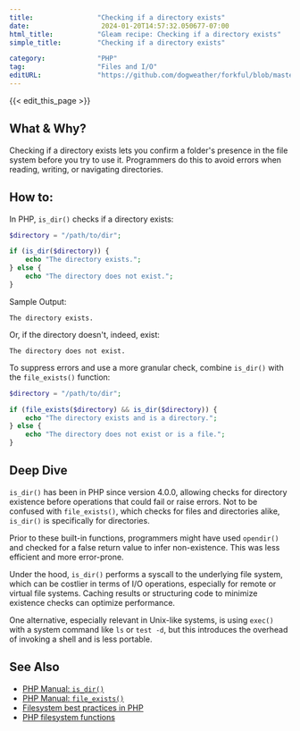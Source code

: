 ```yaml
---
title:                "Checking if a directory exists"
date:                  2024-01-20T14:57:32.050677-07:00
html_title:           "Gleam recipe: Checking if a directory exists"
simple_title:         "Checking if a directory exists"

category:             "PHP"
tag:                  "Files and I/O"
editURL:              "https://github.com/dogweather/forkful/blob/master/content/en/php/checking-if-a-directory-exists.md"
---
```


{{< edit_this_page >}}

## What & Why?

Checking if a directory exists lets you confirm a folder's presence in the file system before you try to use it. Programmers do this to avoid errors when reading, writing, or navigating directories.

## How to:

In PHP, `is_dir()` checks if a directory exists:

```PHP
$directory = "/path/to/dir";

if (is_dir($directory)) {
    echo "The directory exists.";
} else {
    echo "The directory does not exist.";
}
```

Sample Output:
```
The directory exists.
```
Or, if the directory doesn't, indeed, exist:
```
The directory does not exist.
```

To suppress errors and use a more granular check, combine `is_dir()` with the `file_exists()` function:

```PHP
$directory = "/path/to/dir";

if (file_exists($directory) && is_dir($directory)) {
    echo "The directory exists and is a directory.";
} else {
    echo "The directory does not exist or is a file.";
}
```

## Deep Dive

`is_dir()` has been in PHP since version 4.0.0, allowing checks for directory existence before operations that could fail or raise errors. Not to be confused with `file_exists()`, which checks for files and directories alike, `is_dir()` is specifically for directories.

Prior to these built-in functions, programmers might have used `opendir()` and checked for a false return value to infer non-existence. This was less efficient and more error-prone.

Under the hood, `is_dir()` performs a syscall to the underlying file system, which can be costlier in terms of I/O operations, especially for remote or virtual file systems. Caching results or structuring code to minimize existence checks can optimize performance.

One alternative, especially relevant in Unix-like systems, is using `exec()` with a system command like `ls` or `test -d`, but this introduces the overhead of invoking a shell and is less portable.

## See Also

- [PHP Manual: `is_dir()`](https://www.php.net/manual/en/function.is-dir.php)
- [PHP Manual: `file_exists()`](https://www.php.net/manual/en/function.file-exists.php)
- [Filesystem best practices in PHP](https://www.php-fig.org/psr/psr-4/)
- [PHP filesystem functions](https://www.php.net/manual/en/ref.filesystem.php)
